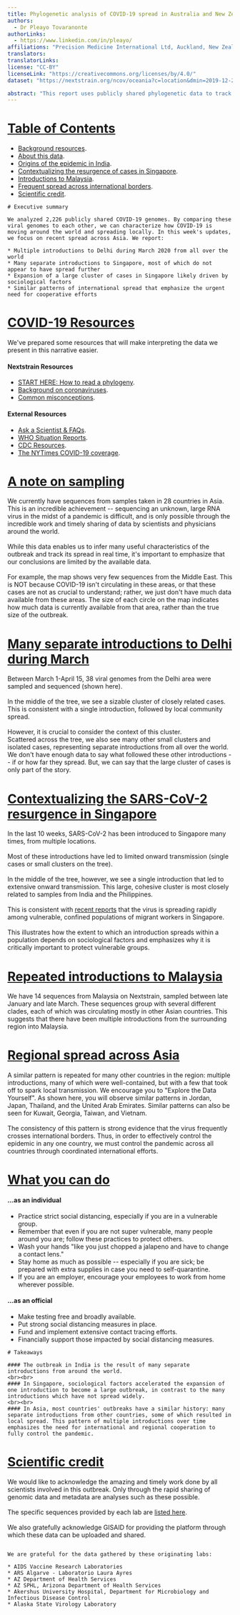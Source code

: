```yaml
---
title: Phylogenetic analysis of COVID-19 spread in Australia and New Zealand.
authors:
  - Dr Pleayo Tovaranonte
authorLinks:
  - https://www.linkedin.com/in/pleayo/
affiliations: "Precision Medicine International Ltd, Auckland, New Zealand"
translators:
translatorLinks:
license: "CC-BY"  
licenseLink: "https://creativecommons.org/licenses/by/4.0/"
dataset: "https://nextstrain.org/ncov/oceania?c=location&dmin=2019-12-25"

abstract: "This report uses publicly shared phylogenetic data to track the spread of COVID-19 in Australia and New Zealand. We analyse the genetic mutations of the SARS-CoV-2 virus and attempt to explain how virus subtypes affect epidemiology and severity of disease."
---
```

<!-- Translators: Only text after : in the above ^ needs to be translated -->
<!-- Comment tags like these do not need to be translated, they are only to help you! -->
<!-- Ensure that links always end in a 'letter' (. counts) If some kind of text doesn't follow them, it breaks the slide. -->
<!-- numbers can be tagged ilke this: 161</tag> - this is just for us to help find them to update! Just leave in the </tag> bit. -->

<!-- This is left-side text 1-->
# [Table of Contents](https://nextstrain.org/ncov/2020-05-08?d=tree,map&p=grid)

* [Background resources](https://nextstrain.org/narratives/ncov/sit-rep/2020-05-08?n=2).     
* [About this data](https://nextstrain.org/narratives/ncov/sit-rep/2020-05-08?n=3).  
* [Origins of the epidemic in India](https://nextstrain.org/narratives/ncov/sit-rep/2020-05-08?n=4).  
* [Contextualizing the resurgence of cases in Singapore](https://nextstrain.org/narratives/ncov/sit-rep/2020-05-08?n=5).  
* [Introductions to Malaysia](https://nextstrain.org/narratives/ncov/sit-rep/2020-05-08?n=6).  
* [Frequent spread across international borders](https://nextstrain.org/narratives/ncov/sit-rep/2020-05-08?n=7).    
* [Scientific credit](https://nextstrain.org/narratives/ncov/sit-rep/2020-05-08?n=8).

<!-- This is right-side text -->
```auspiceMainDisplayMarkdown
# Executive summary

We analyzed 2,226 publicly shared COVID-19 genomes. By comparing these viral genomes to each other, we can characterize how COVID-19 is moving around the world and spreading locally. In this week's updates, we focus on recent spread across Asia. We report:

* Multiple introductions to Delhi during March 2020 from all over the world  
* Many separate introductions to Singapore, most of which do not appear to have spread further  
* Expansion of a large cluster of cases in Singapore likely driven by sociological factors
* Similar patterns of international spread that emphasize the urgent need for cooperative efforts
```


<!-- ############ SLIDE BREAK ############# -->

<!-- This is left-side text 2-->
# [COVID-19 Resources](https://nextstrain.org/ncov/asia/2020-05-08?d=tree&p=full&legend=closed&f_region=Asia)
We've prepared some resources that will make interpreting the data we present in this narrative easier.
#### Nextstrain Resources  
* [START HERE: How to read a phylogeny](https://nextstrain.org/narratives/trees-background/).  
* [Background on coronaviruses](https://nextstrain.org/help/coronavirus/human-CoV).
* [Common misconceptions](https://nextstrain.org/narratives/ncov/sit-rep/2020-03-13?n=11).

#### External Resources  
* [Ask a Scientist & FAQs](https://covid19.fas.org/l/en).
* [WHO Situation Reports](https://www.who.int/emergencies/diseases/novel-coronavirus-2019/situation-reports).
* [CDC Resources](https://www.cdc.gov/coronavirus/2019-ncov/index.html).
* [The NYTimes COVID-19 coverage](https://www.nytimes.com/news-event/coronavirus).
<!-- There is no right-side text -->


<!-- ############ SLIDE BREAK ############# -->

<!-- This is left-side text -->
# [A note on sampling](https://nextstrain.org/ncov/asia/2020-05-08?c=country&r=country&d=map&p=grid&legend=closed)
We currently have sequences from samples taken in 28 countries in Asia. This is an incredible achievement -- sequencing an unknown, large RNA virus in the midst of a pandemic is difficult, and is only possible through the incredible work and timely sharing of data by scientists and physicians around the world.
<br><br>
While this data enables us to infer many useful characteristics of the outbreak and track its spread in real time, it's important to emphasize that our conclusions are limited by the available data.
<br><br>
For example, the map shows very few sequences from the Middle East. This is NOT because COVID-19 isn't circulating in these areas, or that these cases are not as crucial to understand; rather, we just don't have much data available from these areas. The size of each circle on the map indicates how much data is currently available from that area, rather than the true size of the outbreak.

<!-- There is NO right-side text -->


<!-- ############ SLIDE BREAK ############# -->
<!-- This is left-side text -->
# [Many separate introductions to Delhi during March](https://nextstrain.org/ncov/asia/2020-05-08?c=division&d=tree,map&dmax=2020-04-15&dmin=2020-03-01&f_country=India&f_division=Delhi&p=full&r=country&m=div)

Between March 1-April 15, 38 viral genomes from the Delhi area were sampled and sequenced (shown here).
<br><br>
In the middle of the tree, we see a sizable cluster of closely related cases. This is consistent with a single introduction, followed by local community spread.
<br><br>
However, it is crucial to consider the context of this cluster.  
Scattered across the tree, we also see many other small clusters and isolated cases, representing separate introductions from all over the world.
We don't have enough data to say what followed these other introductions -- if or how far they spread. But, we can say that the large cluster of cases is only part of the story.
<!-- There is no right side text -->


<!-- ############ SLIDE BREAK ############# -->
<!-- This is left-side text -->
# [Contextualizing the SARS-CoV-2 resurgence in Singapore](https://nextstrain.org/ncov/asia/2020-05-08?d=tree,map&dmin=2020-02-26&f_country=China,Singapore,India,Philippines&p=full&legend=closed&r=division)

In the last 10 weeks, SARS-CoV-2 has been introduced to Singapore many times, from multiple locations.
<br><br>
Most of these introductions have led to limited onward transmission (single cases or small clusters on the tree).
<br><br>
In the middle of the tree, however, we see a single introduction that led to extensive onward transmission.
This large, cohesive cluster is most closely related to samples from India and the Philippines.
<br><br>
This is consistent with [recent reports](https://www.nytimes.com/interactive/2020/04/28/world/asia/coronavirus-singapore-migrants.html) that the virus is spreading rapidly among vulnerable, confined populations of migrant workers in Singapore.
<br><br>
This illustrates how the extent to which an introduction spreads within a population depends on sociological factors and emphasizes why it is critically important to protect vulnerable groups.
<!-- There is no right side text -->


<!-- ############ SLIDE BREAK ############# -->
<!-- This is left-side text -->
# [Repeated introductions to Malaysia](https://nextstrain.org/ncov/asia/2020-05-08?f_country=Malaysia&d=tree,map&r=division)

We have 14 sequences from Malaysia on Nextstrain, sampled between late January and late March. These sequences group with several different clades, each of which was circulating mostly in other Asian countries. This suggests that there have been multiple introductions from the surrounding region into Malaysia.


<!-- ############ SLIDE BREAK ############# -->
<!-- This is left-side text -->
# [Regional spread across Asia](https://nextstrain.org/ncov/asia/2020-05-08?d=tree,map&f_country=Japan,Jordan,Thailand,United%20Arab%20Emirates)

A similar pattern is repeated for many other countries in the region: multiple introductions, many of which were well-contained, but with a few that took off to spark local transmission. We encourage you to "Explore the Data Yourself". As shown here, you will observe similar patterns in Jordan, Japan, Thailand, and the United Arab Emirates. Similar patterns can also be seen for Kuwait, Georgia, Taiwan, and Vietnam.
<br><br>
The consistency of this pattern is strong evidence that the virus frequently crosses international borders. Thus, in order to effectively control the epidemic in any one country, we must control the pandemic across all countries through coordinated international efforts.
<!-- There is no right side text -->


<!-- ############ SLIDE BREAK ############# -->
<!-- This is left-side text 13-->
# [What you can do](https://nextstrain.org/ncov/2020-05-08?c=country&d=map&p=full)
#### ...as an individual
* Practice strict social distancing, especially if you are in a vulnerable group.
* Remember that even if you are not super vulnerable, many people around you are; follow these practices to protect others.
* Wash your hands "like you just chopped a jalapeno and have to change a contact lens."  
* Stay home as much as possible -- especially  if you are sick; be prepared with extra supplies in case you need to self-quarantine.  
* If you are an employer, encourage your employees to work from home wherever possible.

#### ...as an official  
* Make testing free and broadly available.  
* Put strong social distancing measures in place.  
* Fund and implement extensive contact tracing efforts.  
* Financially support those impacted by social distancing measures.


<!-- This is the right-side text -->

```auspiceMainDisplayMarkdown
# Takeaways

#### The outbreak in India is the result of many separate introductions from around the world.  
<br><br>
#### In Singapore, sociological factors accelerated the expansion of one introduction to become a large outbreak, in contrast to the many introductions which have not spread widely.
<br><br>
#### In Asia, most countries' outbreaks have a similar history: many separate introductions from other countries, some of which resulted in local spread. This pattern of multiple introductions over time emphasizes the need for international and regional cooperation to fully control the pandemic.
```

<!-- ############ SLIDE BREAK ############# -->






<!-- ############ SLIDE BREAK ############# -->

<!-- This is left-side text -->
# [Scientific credit](https://nextstrain.org/ncov/2020-05-06?d=map&c=author)

We would like to acknowledge the amazing and timely work done by all scientists involved in this outbreak.
Only through the rapid sharing of genomic data and metadata are analyses such as these possible.
<br><br>
The specific sequences provided by each lab are [listed here](https://github.com/nextstrain/ncov/commit/75edf84600fdf9ca6ef086d0aefd2978bc621eca).
<br><br>
We also gratefully acknowledge GISAID for providing the platform through which these data can be uploaded and shared.

<!-- Do not need to translate institutions names -->
<!-- This is right-side text -->
```auspiceMainDisplayMarkdown

We are grateful for the data gathered by these originating labs:

* AIDS Vaccine Research Laboratories
* ARS Algarve - Laboratorio Laura Ayres
* AZ Department of Health Services
* AZ SPHL, Arizona Department of Health Services
* Akershus University Hospital, Department for Microbiology and Infectious Disease Control
* Alaska State Virology Laboratory

```
